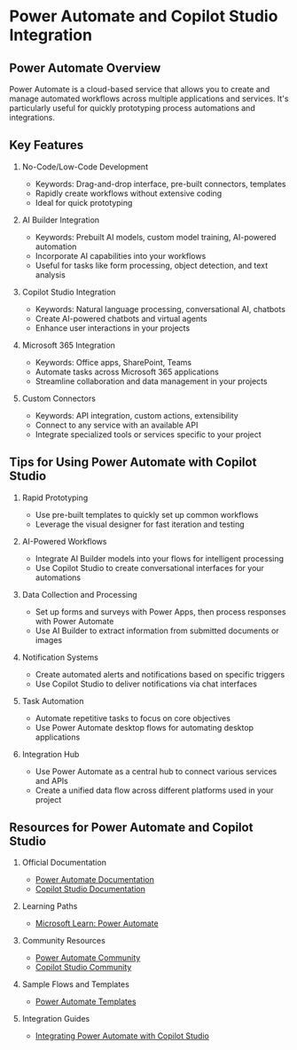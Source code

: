# Power Automate and Copilot Studio Integration

## Power Automate Overview
Power Automate is a cloud-based service that allows you to create and manage automated workflows across multiple applications and services. It's particularly useful for quickly prototyping process automations and integrations.

## Key Features

1. No-Code/Low-Code Development
   - Keywords: Drag-and-drop interface, pre-built connectors, templates
   - Rapidly create workflows without extensive coding
   - Ideal for quick prototyping

2. AI Builder Integration
   - Keywords: Prebuilt AI models, custom model training, AI-powered automation
   - Incorporate AI capabilities into your workflows
   - Useful for tasks like form processing, object detection, and text analysis

3. Copilot Studio Integration
   - Keywords: Natural language processing, conversational AI, chatbots
   - Create AI-powered chatbots and virtual agents
   - Enhance user interactions in your projects

4. Microsoft 365 Integration
   - Keywords: Office apps, SharePoint, Teams
   - Automate tasks across Microsoft 365 applications
   - Streamline collaboration and data management in your projects

5. Custom Connectors
   - Keywords: API integration, custom actions, extensibility
   - Connect to any service with an available API
   - Integrate specialized tools or services specific to your project

## Tips for Using Power Automate with Copilot Studio

1. Rapid Prototyping
   - Use pre-built templates to quickly set up common workflows
   - Leverage the visual designer for fast iteration and testing

2. AI-Powered Workflows
   - Integrate AI Builder models into your flows for intelligent processing
   - Use Copilot Studio to create conversational interfaces for your automations

3. Data Collection and Processing
   - Set up forms and surveys with Power Apps, then process responses with Power Automate
   - Use AI Builder to extract information from submitted documents or images

4. Notification Systems
   - Create automated alerts and notifications based on specific triggers
   - Use Copilot Studio to deliver notifications via chat interfaces

5. Task Automation
   - Automate repetitive tasks to focus on core objectives
   - Use Power Automate desktop flows for automating desktop applications

6. Integration Hub
   - Use Power Automate as a central hub to connect various services and APIs
   - Create a unified data flow across different platforms used in your project

## Resources for Power Automate and Copilot Studio

1. Official Documentation
   - [Power Automate Documentation](https://docs.microsoft.com/en-us/power-automate/)
   - [Copilot Studio Documentation](https://learn.microsoft.com/en-us/microsoft-copilot-studio/)

2. Learning Paths
   - [Microsoft Learn: Power Automate](https://docs.microsoft.com/en-us/learn/powerplatform/power-automate)

3. Community Resources
   - [Power Automate Community](https://powerusers.microsoft.com/t5/Power-Automate-Community/ct-p/MPACommunity)
   - [Copilot Studio Community](https://powerusers.microsoft.com/t5/Power-Virtual-Agents-Community/ct-p/PVACommunity)

4. Sample Flows and Templates
   - [Power Automate Templates](https://us.flow.microsoft.com/en-us/templates/)

5. Integration Guides
   - [Integrating Power Automate with Copilot Studio](https://learn.microsoft.com/en-us/microsoft-copilot-studio/advanced-flow-create)
